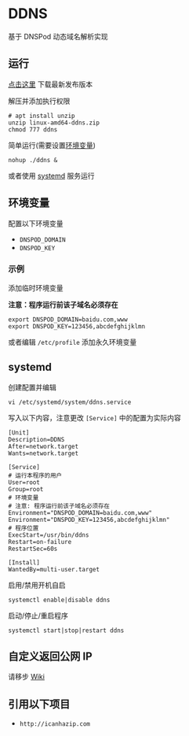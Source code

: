 # DDNS

基于 DNSPod 动态域名解析实现

## 运行

[点击这里](https://github.com/CalmLong/ddns/releases) 下载最新发布版本

解压并添加执行权限

```
# apt install unzip
unzip linux-amd64-ddns.zip
chmod 777 ddns
```

简单运行(需要设置[环境变量](#环境变量))

```
nohup ./ddns &
```

或者使用 [systemd](#systemd) 服务运行

## 环境变量

配置以下环境变量

* `DNSPOD_DOMAIN`
* `DNSPOD_KEY`

### 示例

添加临时环境变量

**注意：程序运行前该子域名必须存在**

```
export DNSPOD_DOMAIN=baidu.com,www
export DNSPOD_KEY=123456,abcdefghijklmn
```

或者编辑 `/etc/profile` 添加永久环境变量

## systemd

创建配置并编辑

```
vi /etc/systemd/system/ddns.service
```

写入以下内容，注意更改 `[Service]` 中的配置为实际内容

```
[Unit]
Description=DDNS
After=network.target
Wants=network.target

[Service]
# 运行本程序的用户
User=root
Group=root
# 环境变量
# 注意: 程序运行前该子域名必须存在
Environment="DNSPOD_DOMAIN=baidu.com,www"
Environment="DNSPOD_KEY=123456,abcdefghijklmn"
# 程序位置
ExecStart=/usr/bin/ddns
Restart=on-failure
RestartSec=60s

[Install]
WantedBy=multi-user.target
```

启用/禁用开机自启

```
systemctl enable|disable ddns
```

启动/停止/重启程序

```
systemctl start|stop|restart ddns
```

## 自定义返回公网 IP

请移步 [Wiki](https://github.com/CalmLong/ddns/wiki)

## 引用以下项目

* `http://icanhazip.com`


